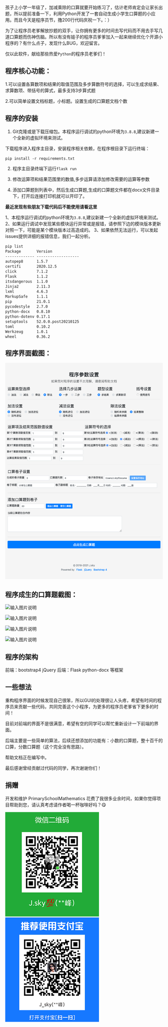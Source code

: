孩子上小学一年级了，加减乘除的口算就要开始练习了，估计老师肯定会让家长出题，所以提前准备一下，利用Python开发了一套自动生成小学生口算题的小应用。而且今天是程序员节，撸200行代码庆祝一下。：）

为了让程序员老爹解放抄题的双手，让你拥有更多的时间去写代码而不用去手写几道口算题而伤神伤脑。所以有没有娃子的程序员爹爹加入一起来继续优化个开源小程序的？有什么点子，发现什么BUG，欢迎留言。

仅以此软件，献给那些热爱`Python`的程序员老爹们！

## 程序核心功能：

1.可以设置各算数项和结果的取值范围及多步算数符号的选择，可以生成求结果、求算数项、带括号的算式，最多支持3步算式题

2.可以简单设置文档标题，小标题。设置生成的口算题文档个数

## 程序的安装

1. Git克隆或是下载压缩包。本程序运行调试的python环境为`3.8.8`,建议新建一个全新的虚拟环境来测试。

下载程序进入程序主目录，安装程序相关依赖，在程序根目录下运行终端：

    pip install -r requirements.txt


2. 程序主目录终端下运行`flask run`

3. 修改运算项和结果范围里的数值,多步运算请添加修改需要的运算等参数

4. 添加口算题到列表中，然后生成口算题,生成的口算题文件都在docx文件目录下，打开后连接打印机就可以开印了。

**最近发现有些朋友下载代码后不能使用请看这里**

1、本程序运行调试的python环境为`3.8.8`,建议新建一个全新的虚拟环境来测试。
2、如果运行调试中发现某些模块运行异常或是报错，请参照下边的模块版本更新对照一下，可能是某个模块版本过高造成的。
3、如果依然无法运行，可以发起issues提供详细的报错信息，我们一起分析。
    
    pip list
    Package       Version
    ------------- -------------------
    autopep8      1.5.7
    certifi       2020.12.5
    click         7.1.2
    Flask         1.1.2
    itsdangerous  1.1.0
    Jinja2        2.11.3
    lxml          4.6.3
    MarkupSafe    1.1.1
    pip           21.0.1
    pycodestyle   2.7.0
    python-docx   0.8.10
    python-dotenv 0.17.1
    setuptools    52.0.0.post20210125
    toml          0.10.2
    Werkzeug      1.0.1
    wheel         0.36.2


## 程序界面截图：

![输入图片说明](jt.png)


## 程序成生的口算题截图：

![输入图片说明](https://images.gitee.com/uploads/images/2018/1119/214154_bb529734_125848.png "001.png")

![输入图片说明](https://images.gitee.com/uploads/images/2018/1119/214206_a3081f2e_125848.png "002.png")

![输入图片说明](https://images.gitee.com/uploads/images/2018/1119/214230_b9c6e3ef_125848.png "003.png")

![输入图片说明](https://images.gitee.com/uploads/images/2018/1119/214240_e946434d_125848.png "004.png")

## 程序的架构
前端：bootstrap4 jQuery
后端：Flask python-docx 等框架


## 一些想法
重构程序界面的时候发现自己很笨，所以GUI的处理很让人头疼，希望有时间的程序员来贡献一些代码，共同完善这个小程序，为更多的程序员老爹省下更多的时间！

目前对前端的界面不是很满意，希望有空的同学可以帮忙重新设计一下前端的界面。

后端主要是一些简单的算法，后续还想添加的功能有：小数的口算题，整十百千的口算，分数口算题（这个完全没有思路）。

帮助文档正在编写中。

最后感谢曾经贡献过代码的同学，再次谢谢你们！

## 捐赠

开发和维护 PrimarySchoolMathematics 花费了我很多业余时间，如果你觉得项目帮助到您，请认真考虑请作者喝一杯咖啡好吗？😋

![输入图片说明](wx.png) ![输入图片说明](zfb.png)



